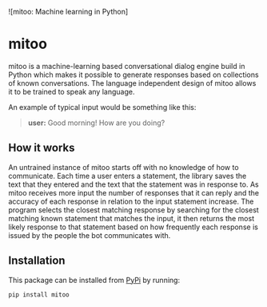 ![mitoo: Machine learning in Python]

# mitoo

mitoo is a machine-learning based conversational dialog engine build in
Python which makes it possible to generate responses based on collections of
known conversations. The language independent design of mitoo allows it
to be trained to speak any language.

An example of typical input would be something like this:

> **user:** Good morning! How are you doing?  

## How it works

An untrained instance of mitoo starts off with no knowledge of how to communicate. Each time a user enters a statement, the library saves the text that they entered and the text that the statement was in response to. As mitoo receives more input the number of responses that it can reply and the accuracy of each response in relation to the input statement increase. The program selects the closest matching response by searching for the closest matching known statement that matches the input, it then returns the most likely response to that statement based on how frequently each response is issued by the people the bot communicates with.

## Installation

This package can be installed from [PyPi](https://pypi.python.org/pypi/mitoo) by running:

```
pip install mitoo
```

